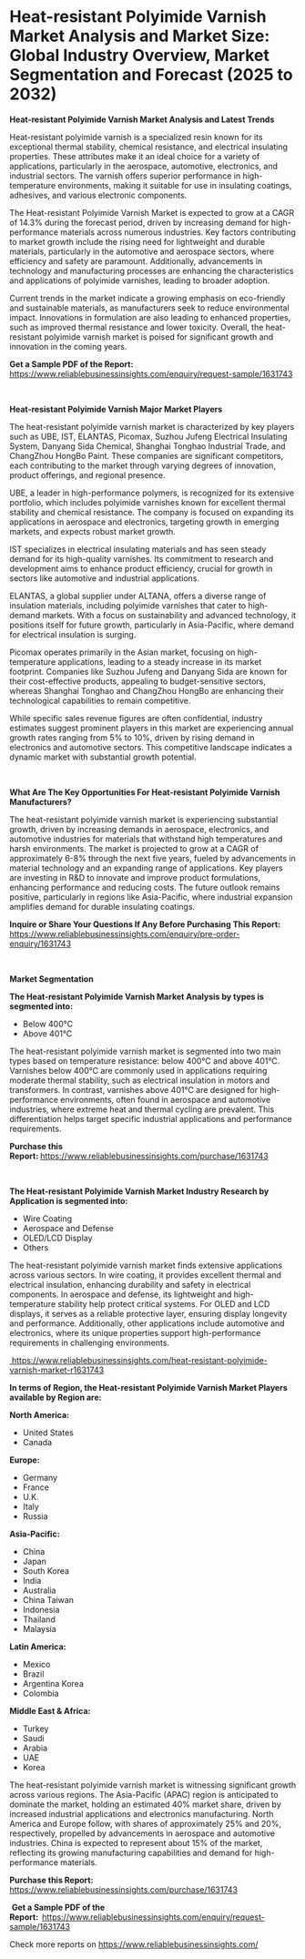 <p><h1>Heat-resistant Polyimide Varnish Market Analysis and Market Size: Global Industry Overview, Market Segmentation and Forecast (2025 to 2032)</h1></p><p><strong>Heat-resistant Polyimide Varnish Market Analysis and Latest Trends</strong></p>
<p><p>Heat-resistant polyimide varnish is a specialized resin known for its exceptional thermal stability, chemical resistance, and electrical insulating properties. These attributes make it an ideal choice for a variety of applications, particularly in the aerospace, automotive, electronics, and industrial sectors. The varnish offers superior performance in high-temperature environments, making it suitable for use in insulating coatings, adhesives, and various electronic components.</p><p>The Heat-resistant Polyimide Varnish Market is expected to grow at a CAGR of 14.3% during the forecast period, driven by increasing demand for high-performance materials across numerous industries. Key factors contributing to market growth include the rising need for lightweight and durable materials, particularly in the automotive and aerospace sectors, where efficiency and safety are paramount. Additionally, advancements in technology and manufacturing processes are enhancing the characteristics and applications of polyimide varnishes, leading to broader adoption.</p><p>Current trends in the market indicate a growing emphasis on eco-friendly and sustainable materials, as manufacturers seek to reduce environmental impact. Innovations in formulation are also leading to enhanced properties, such as improved thermal resistance and lower toxicity. Overall, the heat-resistant polyimide varnish market is poised for significant growth and innovation in the coming years.</p></p>
<p><strong>Get a Sample PDF of the Report:&nbsp;</strong> <a href="https://www.reliablebusinessinsights.com/enquiry/request-sample/1631743?utm_campaign=3259&utm_medium=2&utm_source=Github&utm_content=ia&utm_term=29032025&utm_id=heat-resistant-polyimide-varnish">https://www.reliablebusinessinsights.com/enquiry/request-sample/1631743</a></p>
<p>&nbsp;</p>
<p><strong>Heat-resistant Polyimide Varnish Major Market Players</strong></p>
<p><p>The heat-resistant polyimide varnish market is characterized by key players such as UBE, IST, ELANTAS, Picomax, Suzhou Jufeng Electrical Insulating System, Danyang Sida Chemical, Shanghai Tonghao Industrial Trade, and ChangZhou HongBo Paint. These companies are significant competitors, each contributing to the market through varying degrees of innovation, product offerings, and regional presence.</p><p>UBE, a leader in high-performance polymers, is recognized for its extensive portfolio, which includes polyimide varnishes known for excellent thermal stability and chemical resistance. The company is focused on expanding its applications in aerospace and electronics, targeting growth in emerging markets, and expects robust market growth.</p><p>IST specializes in electrical insulating materials and has seen steady demand for its high-quality varnishes. Its commitment to research and development aims to enhance product efficiency, crucial for growth in sectors like automotive and industrial applications.</p><p>ELANTAS, a global supplier under ALTANA, offers a diverse range of insulation materials, including polyimide varnishes that cater to high-demand markets. With a focus on sustainability and advanced technology, it positions itself for future growth, particularly in Asia-Pacific, where demand for electrical insulation is surging.</p><p>Picomax operates primarily in the Asian market, focusing on high-temperature applications, leading to a steady increase in its market footprint. Companies like Suzhou Jufeng and Danyang Sida are known for their cost-effective products, appealing to budget-sensitive sectors, whereas Shanghai Tonghao and ChangZhou HongBo are enhancing their technological capabilities to remain competitive.</p><p>While specific sales revenue figures are often confidential, industry estimates suggest prominent players in this market are experiencing annual growth rates ranging from 5% to 10%, driven by rising demand in electronics and automotive sectors. This competitive landscape indicates a dynamic market with substantial growth potential.</p></p>
<p>&nbsp;</p>
<p><strong>What Are The Key Opportunities For Heat-resistant Polyimide Varnish Manufacturers?</strong></p>
<p><p>The heat-resistant polyimide varnish market is experiencing substantial growth, driven by increasing demands in aerospace, electronics, and automotive industries for materials that withstand high temperatures and harsh environments. The market is projected to grow at a CAGR of approximately 6-8% through the next five years, fueled by advancements in material technology and an expanding range of applications. Key players are investing in R&D to innovate and improve product formulations, enhancing performance and reducing costs. The future outlook remains positive, particularly in regions like Asia-Pacific, where industrial expansion amplifies demand for durable insulating coatings.</p></p>
<p><strong>Inquire or Share Your Questions If Any Before Purchasing This Report:</strong> <a href="https://www.reliablebusinessinsights.com/enquiry/pre-order-enquiry/1631743?utm_campaign=3259&utm_medium=2&utm_source=Github&utm_content=ia&utm_term=29032025&utm_id=heat-resistant-polyimide-varnish">https://www.reliablebusinessinsights.com/enquiry/pre-order-enquiry/1631743</a></p>
<p>&nbsp;</p>
<p><strong>Market Segmentation</strong></p>
<p><strong>The Heat-resistant Polyimide Varnish Market Analysis by types is segmented into:</strong></p>
<p><ul><li>Below 400℃</li><li>Above 401℃</li></ul></p>
<p><p>The heat-resistant polyimide varnish market is segmented into two main types based on temperature resistance: below 400℃ and above 401℃. Varnishes below 400℃ are commonly used in applications requiring moderate thermal stability, such as electrical insulation in motors and transformers. In contrast, varnishes above 401℃ are designed for high-performance environments, often found in aerospace and automotive industries, where extreme heat and thermal cycling are prevalent. This differentiation helps target specific industrial applications and performance requirements.</p></p>
<p><strong>Purchase this Report:&nbsp;</strong><a href="https://www.reliablebusinessinsights.com/purchase/1631743?utm_campaign=3259&utm_medium=2&utm_source=Github&utm_content=ia&utm_term=29032025&utm_id=heat-resistant-polyimide-varnish">https://www.reliablebusinessinsights.com/purchase/1631743</a></p>
<p>&nbsp;</p>
<p><strong>The Heat-resistant Polyimide Varnish Market Industry Research by Application is segmented into:</strong></p>
<p><ul><li>Wire Coating</li><li>Aerospace and Defense</li><li>OLED/LCD Display</li><li>Others</li></ul></p>
<p><p>The heat-resistant polyimide varnish market finds extensive applications across various sectors. In wire coating, it provides excellent thermal and electrical insulation, enhancing durability and safety in electrical components. In aerospace and defense, its lightweight and high-temperature stability help protect critical systems. For OLED and LCD displays, it serves as a reliable protective layer, ensuring display longevity and performance. Additionally, other applications include automotive and electronics, where its unique properties support high-performance requirements in challenging environments.</p></p>
<p><a href="https://www.reliablebusinessinsights.com/heat-resistant-polyimide-varnish-market-r1631743?utm_campaign=3259&utm_medium=2&utm_source=Github&utm_content=ia&utm_term=29032025&utm_id=heat-resistant-polyimide-varnish">&nbsp;https://www.reliablebusinessinsights.com/heat-resistant-polyimide-varnish-market-r1631743</a></p>
<p><strong>In terms of Region, the Heat-resistant Polyimide Varnish Market Players available by Region are:</strong></p>
<p>
    <p> <strong> North America: </strong>
        <ul>
            <li>United States</li>
            <li>Canada</li>
        </ul>
        </p> 
    <p> <strong> Europe: </strong>
        <ul>
            <li>Germany</li>
            <li>France</li>
            <li>U.K.</li>
            <li>Italy</li>
            <li>Russia</li>
        </ul>
        </p> 
    <p> <strong> Asia-Pacific: </strong>
        <ul>
            <li>China</li>
            <li>Japan</li>
            <li>South Korea</li>
            <li>India</li>
            <li>Australia</li>
            <li>China Taiwan</li>
            <li>Indonesia</li>
            <li>Thailand</li>
            <li>Malaysia</li>
        </ul>
        </p> 
    <p> <strong> Latin America: </strong>
        <ul>
            <li>Mexico</li>
            <li>Brazil</li>
            <li>Argentina Korea</li>
            <li>Colombia</li>
        </ul>
        </p> 
    <p> <strong> Middle East & Africa: </strong>
        <ul>
            <li>Turkey</li>
            <li>Saudi</li>
            <li>Arabia</li>
            <li>UAE</li>
            <li>Korea</li>
        </ul>
    </p>
    </p>
<p><p>The heat-resistant polyimide varnish market is witnessing significant growth across various regions. The Asia-Pacific (APAC) region is anticipated to dominate the market, holding an estimated 40% market share, driven by increased industrial applications and electronics manufacturing. North America and Europe follow, with shares of approximately 25% and 20%, respectively, propelled by advancements in aerospace and automotive industries. China is expected to represent about 15% of the market, reflecting its growing manufacturing capabilities and demand for high-performance materials.</p></p>
<p><strong>Purchase this Report: </strong><a href="https://www.reliablebusinessinsights.com/purchase/1631743?utm_campaign=3259&utm_medium=2&utm_source=Github&utm_content=ia&utm_term=29032025&utm_id=heat-resistant-polyimide-varnish">https://www.reliablebusinessinsights.com/purchase/1631743</a></p>
<p>&nbsp;<strong>Get a Sample PDF of the Report:&nbsp;&nbsp;</strong><a href="https://www.reliablebusinessinsights.com/enquiry/request-sample/1631743?utm_campaign=3259&utm_medium=2&utm_source=Github&utm_content=ia&utm_term=29032025&utm_id=heat-resistant-polyimide-varnish">https://www.reliablebusinessinsights.com/enquiry/request-sample/1631743</a></p>
<p><strong></strong></p>
<p>Check more reports on <a href="https://www.reliablebusinessinsights.com/?utm_campaign=3259&utm_medium=2&utm_source=Github&utm_content=ia&utm_term=29032025&utm_id=heat-resistant-polyimide-varnish">https://www.reliablebusinessinsights.com/</a></p>